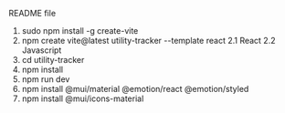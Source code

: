 README file

1. sudo npm install -g create-vite
2. npm create vite@latest utility-tracker --template react
    2.1 React 
    2.2 Javascript
3. cd utility-tracker
4. npm install
5. npm run dev
6. npm install @mui/material @emotion/react @emotion/styled
7. npm install @mui/icons-material
